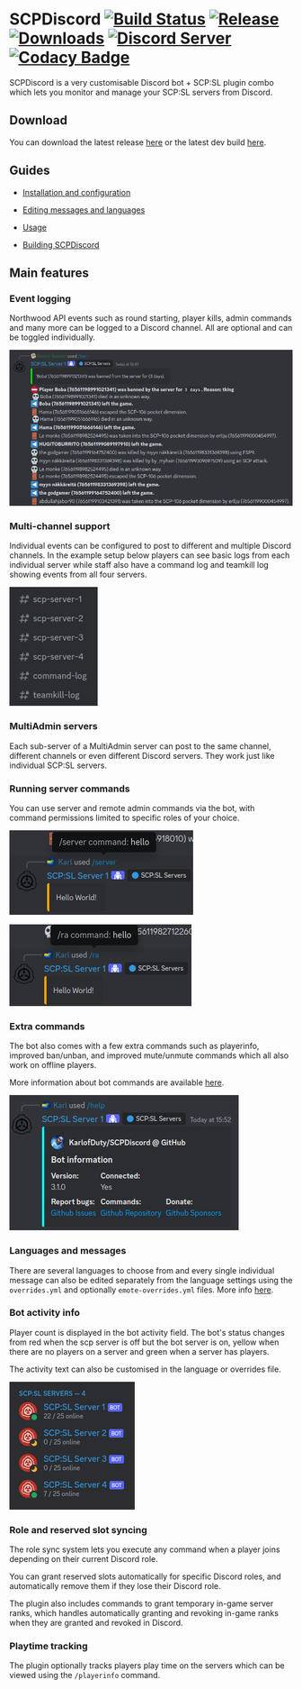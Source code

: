 # SCPDiscord [![Build Status](https://jenkins.karlofduty.com/job/NWAPI/job/SCPDiscord/job/master/badge/icon)](https://jenkins.karlofduty.com/blue/organizations/jenkins/NWAPI%2FSCPDiscord/activity) [![Release](https://img.shields.io/github/release/KarlofDuty/SCPDiscord.svg)](https://github.com/KarlOfDuty/SCPDiscord/releases) [![Downloads](https://img.shields.io/github/downloads/KarlOfDuty/SCPDiscord/total.svg)](https://github.com/KarlOfDuty/SCPDiscord/releases) [![Discord Server](https://img.shields.io/discord/430468637183442945.svg?label=discord)](https://discord.gg/C5qMvkj) [![Codacy Badge](https://app.codacy.com/project/badge/Grade/8144e5bff03c4912b08fd189b4b7f668)](https://www.codacy.com/manual/xkaess22/SCPDiscord?utm_source=github.com&amp;utm_medium=referral&amp;utm_content=KarlOfDuty/SCPDiscord&amp;utm_campaign=Badge_Grade)
SCPDiscord is a very customisable Discord bot + SCP:SL plugin combo which lets you monitor and manage your SCP:SL servers from Discord.

## Download
You can download the latest release [here](https://github.com/KarlOfDuty/SCPDiscord/releases) or the latest dev build [here](https://jenkins.karlofduty.com/blue/organizations/jenkins/NWAPI%2FSCPDiscord/activity).

## Guides
- [Installation and configuration](docs/Installation.md)

- [Editing messages and languages](docs/Languages.md)

- [Usage](docs/Usage.md)

- [Building SCPDiscord](docs/Building.md)

## Main features

### Event logging
Northwood API events such as round starting, player kills, admin commands and many more can be logged to a Discord channel. All are optional and can be toggled individually.

![eventExample.png](docs%2Fimg%2FeventExamples.png)

### Multi-channel support
Individual events can be configured to post to different and multiple Discord channels. In the example setup below players can see basic logs from each individual server while staff also have a command log and teamkill log showing events from all four servers.

![channelList.png](docs/img/channelList.png)

### MultiAdmin servers
Each sub-server of a MultiAdmin server can post to the same channel, different channels or even different Discord servers. They work just like individual SCP:SL servers.

### Running server commands
You can use server and remote admin commands via the bot, with command permissions limited to specific roles of your choice.

![serverCommandExample.png](docs%2Fimg%2FserverCommandExample.png)

![raCommandExample.png](docs%2Fimg%2FraCommandExample.png)

### Extra commands
The bot also comes with a few extra commands such as playerinfo, improved ban/unban, and improved mute/unmute commands which all also work on offline players.

More information about bot commands are available [here](docs/Usage.md).

![helpcommand.png](docs%2Fimg%2Fhelpcommand.png)

### Languages and messages
There are several languages to choose from and every single individual message can also be edited separately from the language settings using the `overrides.yml` and optionally `emote-overrides.yml` files. More info [here](docs/Languages.md).

### Bot activity info
Player count is displayed in the bot activity field. The bot's status changes from red when the scp server is off but the bot server is on, yellow when there are no players on a server and green when a server has players.

The activity text can also be customised in the language or overrides file.

![botActivity.png](docs%2Fimg%2FbotActivity.png)

### Role and reserved slot syncing
The role sync system lets you execute any command when a player joins depending on their current Discord role.

You can grant reserved slots automatically for specific Discord roles, and automatically remove them if they lose their Discord role.

The plugin also includes commands to grant temporary in-game server ranks, which handles automatically granting and revoking in-game ranks when they are granted and revoked in Discord.

### Playtime tracking
The plugin optionally tracks players play time on the servers which can be viewed using the `/playerinfo` command.